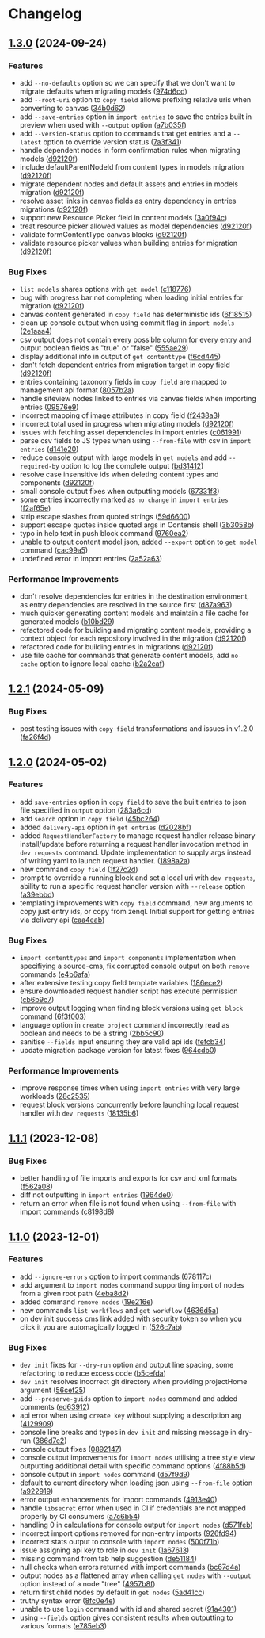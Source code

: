 # Changelog

## [1.3.0](https://github.com/contensis/cli/compare/contensis-cli-v1.2.1...contensis-cli-v1.3.0) (2024-09-24)


### Features

* add `--no-defaults` option so we can specify that we don't want to migrate defaults when migrating models ([974d6cd](https://github.com/contensis/cli/commit/974d6cd965387ede09e576d61415c12f622605bc))
* add `--root-uri` option to `copy field` allows prefixing relative uris when converting to canvas ([34b0d62](https://github.com/contensis/cli/commit/34b0d6221a176728731c4965060502cc06d384fd))
* add `--save-entries` option in `import entries` to save the entries built in preview when used with `--output` option ([a7b035f](https://github.com/contensis/cli/commit/a7b035f1dd02d573b4a509e45bbdfb40b8d455cd))
* add `--version-status` option to commands that get entries and a `--latest` option to override version status ([7a3f341](https://github.com/contensis/cli/commit/7a3f3414d44fbe4879d0f9f77abac70a24567553))
* handle dependent nodes in form confirmation rules when migrating models ([d92120f](https://github.com/contensis/cli/commit/d92120fdd020f0c363c101a635c7d30b9c91d3e6))
* include defaultParentNodeId from content types in models migration ([d92120f](https://github.com/contensis/cli/commit/d92120fdd020f0c363c101a635c7d30b9c91d3e6))
* migrate dependent nodes and default assets and entries in models migration ([d92120f](https://github.com/contensis/cli/commit/d92120fdd020f0c363c101a635c7d30b9c91d3e6))
* resolve asset links in canvas fields as entry dependency in entries migrations ([d92120f](https://github.com/contensis/cli/commit/d92120fdd020f0c363c101a635c7d30b9c91d3e6))
* support new Resource Picker field in content models ([3a0f94c](https://github.com/contensis/cli/commit/3a0f94c428d55f019ee84972c8ef524533f2fbab))
* treat resource picker allowed values as model dependencies ([d92120f](https://github.com/contensis/cli/commit/d92120fdd020f0c363c101a635c7d30b9c91d3e6))
* validate formContentType canvas blocks ([d92120f](https://github.com/contensis/cli/commit/d92120fdd020f0c363c101a635c7d30b9c91d3e6))
* validate resource picker values when building entries for migration ([d92120f](https://github.com/contensis/cli/commit/d92120fdd020f0c363c101a635c7d30b9c91d3e6))


### Bug Fixes

* `list models` shares options with `get model` ([c118776](https://github.com/contensis/cli/commit/c118776f55ae335576aaeb724293324c4ce655e9))
* bug with progress bar not completing when loading initial entries for migration ([d92120f](https://github.com/contensis/cli/commit/d92120fdd020f0c363c101a635c7d30b9c91d3e6))
* canvas content generated in `copy field` has deterministic ids ([6f18515](https://github.com/contensis/cli/commit/6f18515ab5dbaade612b30ec7d178be32e01c5dd))
* clean up console output when using commit flag in `import models` ([2e1aaa4](https://github.com/contensis/cli/commit/2e1aaa464cc3894c97dcfea6cdadf60c24f41512))
* csv output does not contain every possible column for every entry and output boolean fields as "true" or "false" ([555ae29](https://github.com/contensis/cli/commit/555ae296688b20074af9195193e3108d8ea83300))
* display additional info in output of `get contenttype` ([f6cd445](https://github.com/contensis/cli/commit/f6cd445b286f2c0690fe94d97198ad57bdbd4ec2))
* don't fetch dependent entries from migration target in copy field ([d92120f](https://github.com/contensis/cli/commit/d92120fdd020f0c363c101a635c7d30b9c91d3e6))
* entries containing taxonomy fields in `copy field` are mapped to management api format ([8057b2a](https://github.com/contensis/cli/commit/8057b2ad7d54a43b103b749062e92c2258565426))
* handle siteview nodes linked to entries via canvas fields when importing entries ([09576e9](https://github.com/contensis/cli/commit/09576e986d143d65566a3ce2c1366263c3e0e835))
* incorrect mapping of image attributes in copy field ([f2438a3](https://github.com/contensis/cli/commit/f2438a34383712fce2ce136007c93a16dd0a3696))
* incorrect total used in progress when migrating models ([d92120f](https://github.com/contensis/cli/commit/d92120fdd020f0c363c101a635c7d30b9c91d3e6))
* issues with fetching asset dependencies in import entries ([c061991](https://github.com/contensis/cli/commit/c061991a260207965917d9895ca52b94dee1fe3c))
* parse csv fields to JS types when using `--from-file` with csv in `import entries` ([d141e20](https://github.com/contensis/cli/commit/d141e2011fa478cac6d7cc35826062aca478d5f9))
* reduce console output with large models in `get models` and add `--required-by` option to log the complete output ([bd31412](https://github.com/contensis/cli/commit/bd31412d98911a2f650c1a59ee261c1e8ecf7211))
* resolve case insensitive ids when deleting content types and components ([d92120f](https://github.com/contensis/cli/commit/d92120fdd020f0c363c101a635c7d30b9c91d3e6))
* small console output fixes when outputting models ([67331f3](https://github.com/contensis/cli/commit/67331f3dc21b7fc2828e54161890bdc5f6750f6f))
* some entries incorrectly marked as `no change` in `import entries` ([f2af65e](https://github.com/contensis/cli/commit/f2af65e26a704dabdf53f2aa080bd5fa738c5e8e))
* strip escape slashes from quoted strings ([59d6600](https://github.com/contensis/cli/commit/59d660053d3d9efa0ba0e9daa3bf41b3ce62a372))
* support escape quotes inside quoted args in Contensis shell ([3b3058b](https://github.com/contensis/cli/commit/3b3058bed0496cbafa9ac64e74827b72c0fb7aab))
* typo in help text in push block command ([9760ea2](https://github.com/contensis/cli/commit/9760ea2b43cfcaf08fb933fb8b61c007119d2bf6))
* unable to output content model json, added `--export` option to `get model` command ([cac99a5](https://github.com/contensis/cli/commit/cac99a57cda6f221af5e060a871dcbd543b60b39))
* undefined error in import entries ([2a52a63](https://github.com/contensis/cli/commit/2a52a630f95807a2260a1606c52ced4e5e39f66c))


### Performance Improvements

* don't resolve dependencies for entries in the destination environment, as entry dependencies are resolved in the source first ([d87a963](https://github.com/contensis/cli/commit/d87a9635b8194f42690bdf68d4fbcccad135a7d6))
* much quicker generating content models and maintain a file cache for generated models ([b10bd29](https://github.com/contensis/cli/commit/b10bd2942f533c0e3626f2364283ad46ef2edc21))
* refactored code for building and migrating content models, providing a context object for each repository involved in the migration ([d92120f](https://github.com/contensis/cli/commit/d92120fdd020f0c363c101a635c7d30b9c91d3e6))
* refactored code for building entries in migrations ([d92120f](https://github.com/contensis/cli/commit/d92120fdd020f0c363c101a635c7d30b9c91d3e6))
* use file cache for commands that generate content models, add `no-cache` option to ignore local cache ([b2a2caf](https://github.com/contensis/cli/commit/b2a2caf21446755734bb2f24867e46befd863cfd))

## [1.2.1](https://github.com/contensis/cli/compare/contensis-cli-v1.2.0...contensis-cli-v1.2.1) (2024-05-09)


### Bug Fixes

* post testing issues with `copy field` transformations and issues in v1.2.0 ([fa26f4d](https://github.com/contensis/cli/commit/fa26f4df6b5d18121a9ef58d5ffe87a787cf4a43))

## [1.2.0](https://github.com/contensis/cli/compare/contensis-cli-v1.1.1...contensis-cli-v1.2.0) (2024-05-02)


### Features

* add `save-entries` option in `copy field` to save the built entries to json file specified in `output` option ([283a6cd](https://github.com/contensis/cli/commit/283a6cd439df1d51a86a1d1e6bd9cf3edaae5f6f))
* add `search` option in `copy field` ([45bc264](https://github.com/contensis/cli/commit/45bc264f73c3be2fcfd9c1ed66f1b8f2f4cb20ea))
* added `delivery-api` option in `get entries` ([d2028bf](https://github.com/contensis/cli/commit/d2028bfeef3a8334f0c6d5c5f0a4c4c617b5e768))
* added `RequestHandlerFactory` to manage request handler release binary install/update before returning a request handler invocation method in `dev requests` command. Update implementation to supply args instead of writing yaml to launch request handler. ([1898a2a](https://github.com/contensis/cli/commit/1898a2a6a83dedbe17fc7725795b0fd1dac198d3))
* new command `copy field` ([1f27c2d](https://github.com/contensis/cli/commit/1f27c2d009072a9708272929feca4f79b72ecee0))
* prompt to override a running block and set a local uri with `dev requests`, ability to run a specific request handler version with `--release` option ([a39ebbd](https://github.com/contensis/cli/commit/a39ebbd0ad449d42398db38992fbbc298f552de5))
* templating improvements with `copy field` command, new arguments to copy just entry ids, or copy from zenql. Initial support for getting entries via delivery api ([caa4eab](https://github.com/contensis/cli/commit/caa4eab906f24a1bab280267eb32d254fd44ffe8))


### Bug Fixes

* `import contenttypes` and `import components` implementation when specifiying a source-cms, fix corrupted console output on both `remove` commands ([e4b6afa](https://github.com/contensis/cli/commit/e4b6afaf2417ef61d9eee1d545e82685bc3b8747))
* after extensive testing copy field template variables ([186ece2](https://github.com/contensis/cli/commit/186ece2b9bd5594ead103b4aaa673390df7a9314))
* ensure downloaded request handler script has execute permission ([cb6b9c7](https://github.com/contensis/cli/commit/cb6b9c760e55ef72b31342129edbb575ce47f7b7))
* improve output logging when finding block versions using `get block` command ([6f3f003](https://github.com/contensis/cli/commit/6f3f0030f0c0fe09830d27d1b91ab9a421cf3a8e))
* language option in `create project` command incorrectly read as boolean and needs to be a string ([2bb5c90](https://github.com/contensis/cli/commit/2bb5c902055acff285666a081c80ba71f62b8c8e))
* sanitise `--fields` input ensuring they are valid api ids ([fefcb34](https://github.com/contensis/cli/commit/fefcb3415cdc1cbdf89148a88f18e26e8838d2ff))
* update migration package version for latest fixes ([964cdb0](https://github.com/contensis/cli/commit/964cdb0447856a6bae87a4285ffa4c7af5268fc2))


### Performance Improvements

* improve response times when using `import entries` with very large workloads ([28c2535](https://github.com/contensis/cli/commit/28c2535f2fe09593c47b0d6f38c523a44a587555))
* request block versions concurrently before launching local request handler with `dev requests` ([18135b6](https://github.com/contensis/cli/commit/18135b635284f3714f82581cb755cb9b1a1edeec))

## [1.1.1](https://github.com/contensis/cli/compare/contensis-cli-v1.1.0...contensis-cli-v1.1.1) (2023-12-08)


### Bug Fixes

* better handling of file imports and exports for csv and xml formats ([f562a08](https://github.com/contensis/cli/commit/f562a088dea04fdcdfc57a55ec90882e33f27b06))
* diff not outputting in `import entries` ([1964de0](https://github.com/contensis/cli/commit/1964de0a67f83b4ce987aefb6dfc11f0a9167e34))
* return an error when file is not found when using `--from-file` with import commands ([c8198d8](https://github.com/contensis/cli/commit/c8198d8ddba9526bc16f0c4a7a884d8ff51785ce))

## [1.1.0](https://github.com/contensis/cli/compare/contensis-cli-v1.0.11...contensis-cli-v1.1.0) (2023-12-01)


### Features

* add `--ignore-errors` option to import commands ([678117c](https://github.com/contensis/cli/commit/678117c137f1a673c69f1e9f7742525a48f8c3d8))
* add argument to `import nodes` command supporting import of nodes from a given root path ([4eba8d2](https://github.com/contensis/cli/commit/4eba8d208a388ced34a626da71c0f0566f27e50f))
* added command `remove nodes` ([19e216e](https://github.com/contensis/cli/commit/19e216ee899f3b6a60eb7db1fe4c861e05c0ee28))
* new commands `list workflows` and `get workflow` ([4636d5a](https://github.com/contensis/cli/commit/4636d5a67894425e0c7e92aa51fa4cb8d8935412))
* on dev init success cms link added with security token so when you click it you are automagically logged in ([526c7ab](https://github.com/contensis/cli/commit/526c7abd29fa44714ea8c5e19f4538518ec02659))


### Bug Fixes

* `dev init` fixes for `--dry-run` option and output line spacing, some refactoring to reduce excess code ([b5cefda](https://github.com/contensis/cli/commit/b5cefda28403b69de6e98f0870b4c87194dfb005))
* `dev init` resolves incorrect git directory when providing projectHome argument ([56cef25](https://github.com/contensis/cli/commit/56cef257510ead814b9e25423257d5896f0075d3))
* add `--preserve-guids` option to `import nodes` command and added comments ([ed63912](https://github.com/contensis/cli/commit/ed63912d73e5c13db3c1f5d982d2b826e3d98981))
* api error when using `create key` without supplying a description arg ([4129909](https://github.com/contensis/cli/commit/4129909714caac534b2198aac12a8ed8203c338f))
* console line breaks and typos in `dev init` and missing message in dry-run ([386d7e2](https://github.com/contensis/cli/commit/386d7e252a51d40f528374a8bd45775e4b19f049))
* console output fixes ([0892147](https://github.com/contensis/cli/commit/089214717327bdb19105a945eed2bef36ab1a576))
* console output improvements for `import nodes` utilising a tree style view outputting additional detail with specific command options ([4f88b5d](https://github.com/contensis/cli/commit/4f88b5d5c919b3a40de02c62c9c4465550f98e6d))
* console output in `import nodes` command ([d57f9d9](https://github.com/contensis/cli/commit/d57f9d98508c98ad07c58d718a7b66cbb04f3792))
* default to current directory when loading json using `--from-file` option ([a922919](https://github.com/contensis/cli/commit/a9229195366d6e38e9879db0d5dd32cde66afd53))
* error output enhancements for import commands ([4913e40](https://github.com/contensis/cli/commit/4913e400a4649cf39294086921b796d2d4cd2b70))
* handle `libsecret` error when used in CI if credentials are not mapped properly by CI consumers ([a7c6b54](https://github.com/contensis/cli/commit/a7c6b544958079d3312132b5a4336237962a1c7d))
* handling 0 in calculations for console output for `import nodes` ([d571feb](https://github.com/contensis/cli/commit/d571feb12bc339165a6c9489ca491285fbfd189a))
* incorrect import options removed for non-entry imports ([926fd94](https://github.com/contensis/cli/commit/926fd940950b8a7af5528303683453123a54a947))
* incorrect stats output to console with `import nodes` ([500f71b](https://github.com/contensis/cli/commit/500f71b83d498c4db8d37fc9cc3aeededc805d7e))
* issue assigning api key to role in `dev init` ([1a67613](https://github.com/contensis/cli/commit/1a67613433cc88288a7cc42c34e142295aa0972c))
* missing command from tab help suggestion ([de51184](https://github.com/contensis/cli/commit/de511845f760e0b141e6ca8300ac3bfb9338faa1))
* null checks when errors returned with import commands ([bc67d4a](https://github.com/contensis/cli/commit/bc67d4a89d3e0221299623a3d1923f87732ad440))
* output nodes as a flattened array when calling `get nodes` with `--output` option instead of a node "tree" ([4957b8f](https://github.com/contensis/cli/commit/4957b8f3bd86586f4dd1375dc8666a92e13cbdcf))
* return first child nodes by default in `get nodes` ([5ad41cc](https://github.com/contensis/cli/commit/5ad41ccf1ff5296b57af6a8bc5df339f16eea45f))
* truthy syntax error ([8fc0e4e](https://github.com/contensis/cli/commit/8fc0e4e47a7f9cd570c9ae838d527c0c9f25ebc0))
* unable to use `login` command with id and shared secret ([91a4301](https://github.com/contensis/cli/commit/91a4301860125ad257150c9464279125d30304e1))
* using `--fields` option gives consistent results when outputting to various formats ([e785eb3](https://github.com/contensis/cli/commit/e785eb3246910daa66a91adb953ac3dd465c824a))
